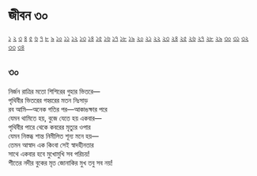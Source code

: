 # জীবন ৩০

[১](2.10.0.jeebon-1.md) [২](2.10.1.jeebon-2.md) [৩](2.10.2.jeebon-3.md) [৪](2.10.3.jeebon-4.md) [৫](2.10.4.jeebon-5.md) [৬](2.10.5.jeebon-6.md) [৭](2.10.6.jeebon-7.md) [৮](2.10.7.jeebon-8.md) [৯](2.10.8.jeebon-9.md) [১০](2.10.9.jeebon-10.md) [১১](2.10.10.jeebon-11.md) [১২](2.10.11.jeebon-12.md) [১৩](2.10.12.jeebon-13.md) [১৪](2.10.13.jeebon-14.md) [১৫](2.10.14.jeebon-15.md) [১৬](2.10.15.jeebon-16.md) [১৭](2.10.16.jeebon-17.md) [১৮](2.10.17.jeebon-18.md) [১৯](2.10.18.jeebon-19.md) [২০](2.10.19.jeebon-20.md) [২১](2.10.20.jeebon-21.md) [২২](2.10.21.jeebon-22.md) [২৩](2.10.22.jeebon-23.md) [২৪](2.10.23.jeebon-24.md) [২৫](2.10.24.jeebon-25.md) [২৬](2.10.25.jeebon-26.md) [২৭](2.10.26.jeebon-27.md) [২৮](2.10.27.jeebon-28.md) [২৯](2.10.28.jeebon-29.md) [৩০](2.10.29.jeebon-30.md) [৩১](2.10.30.jeebon-31.md) [৩২](2.10.31.jeebon-32.md) [৩৩](2.10.32.jeebon-33.md) [৩৪](2.10.33.jeebon-34.md)

## ৩০

নির্জন রাত্রির মতো শিশিরের গুহার ভিতরে—  
পৃথিবীর ভিতরের গহ্বরের মতন নিঃসাড়  
রব আমি—অনেক গতির পর—আকাঙক্ষার পরে  
যেমন থামিতে হয়, বুজে যেতে হয় একবার—  
পৃথিবীর পারে থেকে কবরের মৃত্যুর ওপার  
যেমন নিস্তব্ধ শান্ত নিমীলিত শূন্য মনে হয়—  
তেমন আস্বাদ এক কিংবা সেই স্বাদহীনতার  
সাথে একবার হবে মুখোমুখি সব পরিচয়!  
শীতের নদীর বুকের মৃত জোনাকির মুখ তবু সব নয়!

